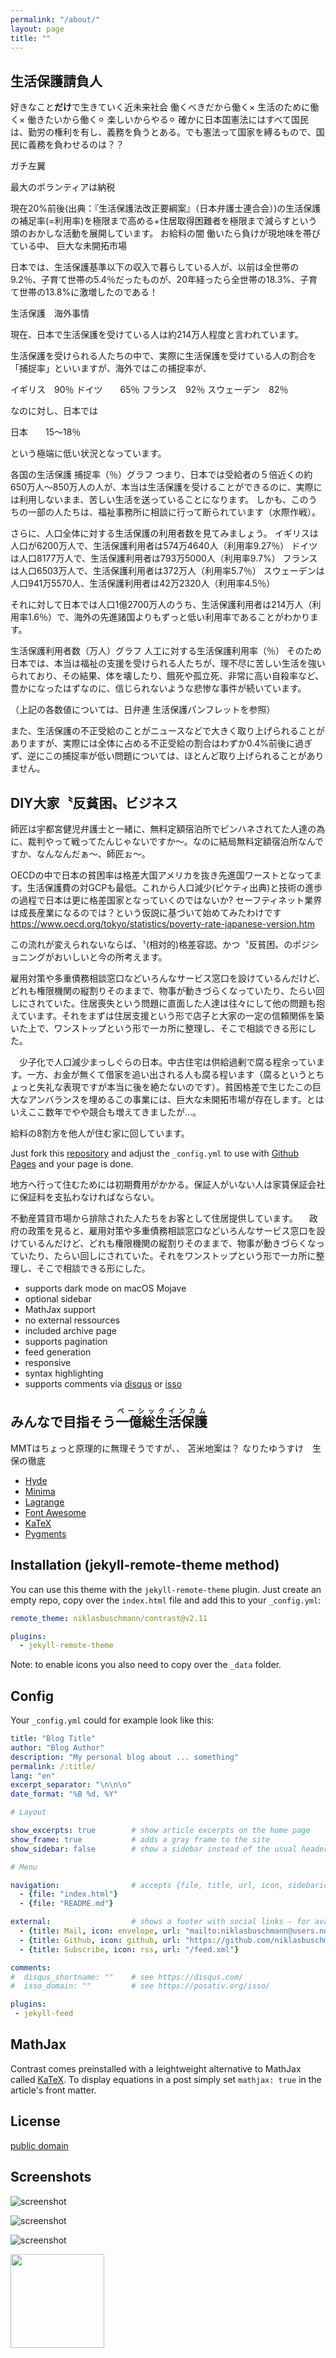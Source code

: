 ```yaml
---
permalink: "/about/"
layout: page
title: ""
---
```


## 生活保護請負人
好きなこと<strong>だけ</strong>で生きていく近未来社会
働くべきだから働く×
生活のために働く×
働きたいから働く⚪︎
楽しいからやる⚪︎
確かに日本国憲法にはすべて国民は、勤労の権利を有し、義務を負うとある。でも憲法って国家を縛るもので、国民に義務を負わせるのは？？

ガチ左翼

最大のボランティアは納税

現在20%前後(出典：『生活保護法改正要綱案』（日本弁護士連合会）)の生活保護の補足率(=利用率)を極限まで高める+住居取得困難者を極限まで減らすという頭のおかしな活動を展開しています。
お給料の闇
働いたら負けが現地味を帯びている中、
巨大な未開拓市場

日本では、生活保護基準以下の収入で暮らしている人が、以前は全世帯の9.2％、子育て世帯の5.4％だったものが、20年経ったら全世帯の18.3%、子育て世帯の13.8%に激増したのである！

生活保護　海外事情

現在、日本で生活保護を受けている人は約214万人程度と言われています。

生活保護を受けられる人たちの中で、実際に生活保護を受けている人の割合を「捕捉率」といいますが、海外ではこの捕捉率が、

イギリス　90％
ドイツ　　65％
フランス　92％
スウェーデン　82％

なのに対し、日本では

日本　　15〜18％

という極端に低い状況となっています。

各国の生活保護 捕捉率（％）グラフ
つまり、日本では受給者の５倍近くの約650万人〜850万人の人が、本当は生活保護を受けることができるのに、実際には利用しないまま、苦しい生活を送っていることになります。
しかも、このうちの一部の人たちは、福祉事務所に相談に行って断られています（水際作戦）。

さらに、人口全体に対する生活保護の利用者数を見てみましょう。
イギリスは人口が6200万人で、生活保護利用者は574万4640人（利用率9.27％）
ドイツは人口8177万人で、生活保護利用者は793万5000人（利用率9.7%）
フランスは人口6503万人で、生活保護利用者は372万人（利用率5.7％）
スウェーデンは人口941万5570人、生活保護利用者は42万2320人（利用率4.5％）

それに対して日本では人口1億2700万人のうち、生活保護利用者は214万人（利用率1.6％）で、海外の先進諸国よりもずっと低い利用率であることがわかります。

生活保護利用者数（万人）グラフ
人工に対する生活保護利用率（％）
そのため日本では、本当は福祉の支援を受けられる人たちが、理不尽に苦しい生活を強いられており、その結果、体を壊したり、餓死や孤立死、非常に高い自殺率など、豊かになったはずなのに、信じられないような悲惨な事件が続いています。

（上記の各数値については、日弁連 生活保護パンフレットを参照）

また、生活保護の不正受給のことがニュースなどで大きく取り上げられることがありますが、実際には全体に占める不正受給の割合はわずか0.4%前後に過ぎず、逆にこの捕捉率が低い問題については、ほとんど取り上げられることがありません。




## DIY大家〝反貧困〟ビジネス

 師匠は宇都宮健児弁護士と一緒に、無料定額宿泊所でピンハネされてた人達の為に、裁判やって戦ってたんじゃないですか～。なのに結局無料定額宿泊所なんですか、なんなんだぁ～、師匠ぉ～。


 OECDの中で日本の貧困率は格差大国アメリカを抜き先進国ワーストとなってます。生活保護費の対GCPも最低。これから人口減少(ピケティ出典)と技術の進歩の過程で日本は更に格差国家となっていくのではないか? セーフティネット業界は成長産業になるのでは？という仮説に基づいて始めてみたわけです
https://www.oecd.org/tokyo/statistics/poverty-rate-japanese-version.htm

この流れが変えられないならば、〝(相対的)格差容認〟かつ〝反貧困〟のポジショニングがおいしいと今の所考えます。

雇用対策や多重債務相談窓口などいろんなサービス窓口を設けているんだけど、どれも権限機関の縦割りそのままで、物事が動きづらくなっていたり、たらい回しにされていた。住居喪失という問題に直面した人達は往々にして他の問題も抱えています。それをまずは住居支援という形で店子と大家の一定の信頼関係を築いた上で、ワンストップという形で一カ所に整理し、そこで相談できる形にした。　


　少子化で人口減少まっしぐらの日本。中古住宅は供給過剰で腐る程余っています。一方、お金が無くて借家を追い出される人も腐る程います（腐るというとちょっと失礼な表現ですが本当に後を絶たないのです）。貧困格差で生じたこの巨大なアンバランスを埋めるこの事業には、巨大な未開拓市場が存在します。とはいえここ数年でやや競合も増えてきましたが…。

給料の8割方を他人が住む家に回しています。

Just fork this [repository](https://github.com/niklasbuschmann/contrast) and adjust the `_config.yml` to use with [Github Pages](https://pages.github.com/) and your page is done.



地方へ行って住むためには初期費用がかかる。保証人がいない人は家賃保証会社に保証料を支払わなければならない。

不動産賃貸市場から排除された人たちをお客として住居提供しています。
　政府の政策を見ると、雇用対策や多重債務相談窓口などいろんなサービス窓口を設けているんだけど、どれも権限機関の縦割りそのままで、物事が動きづらくなっていたり、たらい回しにされていた。それをワンストップという形で一カ所に整理し、そこで相談できる形にした。

 - supports dark mode on macOS Mojave
 - optional sidebar
 - MathJax support
 - no external ressources
 - included archive page
 - supports pagination
 - feed generation
 - responsive
 - syntax highlighting
 - supports comments via [disqus](https://disqus.com/) or [isso](http://posativ.org/isso/)

## みんなで目指そう<ruby>一億総生活保護<rp>（</rp><rt>ベーシックインカム</rt><rp>）</rp></ruby>

MMTはちょっと原理的に無理そうですが、、
苫米地案は？
なりたゆうすけ　生保の徹底

- [Hyde](https://github.com/poole/hyde)
- [Minima](https://github.com/jekyll/minima)
- [Lagrange](https://github.com/LeNPaul/Lagrange)
- [Font Awesome](http://fontawesome.io/)
- [KaTeX](https://katex.org/)
- [Pygments](https://github.com/richleland/pygments-css)

## Installation (jekyll-remote-theme method)

You can use this theme with the `jekyll-remote-theme` plugin. Just create an empty repo, copy over the `index.html` file and add this to your `_config.yml`:

```yaml
remote_theme: niklasbuschmann/contrast@v2.11

plugins:
  - jekyll-remote-theme
```

Note: to enable icons you also need to copy over the `_data` folder.

## Config

Your `_config.yml` could for example look like this:

```yaml
title: "Blog Title"
author: "Blog Author"
description: "My personal blog about ... something"
permalink: /:title/
lang: "en"
excerpt_separator: "\n\n\n"
date_format: "%B %d, %Y"

# Layout

show_excerpts: true        # show article excerpts on the home page
show_frame: true           # adds a gray frame to the site
show_sidebar: false        # show a sidebar instead of the usual header

# Menu

navigation:                # accepts {file, title, url, icon, sidebaricon}
  - {file: "index.html"}
  - {file: "README.md"}

external:                  # shows a footer with social links - for available icons see fontawesome.com/icons
  - {title: Mail, icon: envelope, url: "mailto:niklasbuschmann@users.noreply.github.com"}
  - {title: Github, icon: github, url: "https://github.com/niklasbuschmann/contrast"}
  - {title: Subscribe, icon: rss, url: "/feed.xml"}

comments:
#  disqus_shortname: ""    # see https://disqus.com/
#  isso_domain: ""         # see https://posativ.org/isso/

plugins:
 - jekyll-feed

```

## MathJax

Contrast comes preinstalled with a leightweight alternative to MathJax called [KaTeX](https://katex.org/). To display equations in a post simply set `mathjax: true` in the article's front matter.

## License

[public domain](http://unlicense.org/)

## Screenshots

![screenshot](https://user-images.githubusercontent.com/4943215/109431850-cd711780-7a08-11eb-8601-2763f2ee6bb4.png)

![screenshot](https://user-images.githubusercontent.com/4943215/109431832-b6cac080-7a08-11eb-9c5e-a058680c23a1.png)

![screenshot](https://user-images.githubusercontent.com/4943215/73125194-5f0b8b80-3fa4-11ea-805c-8387187503ad.png)

<p><img src="/assets/Media/Images/kudaranai.png" width="150"></p>
